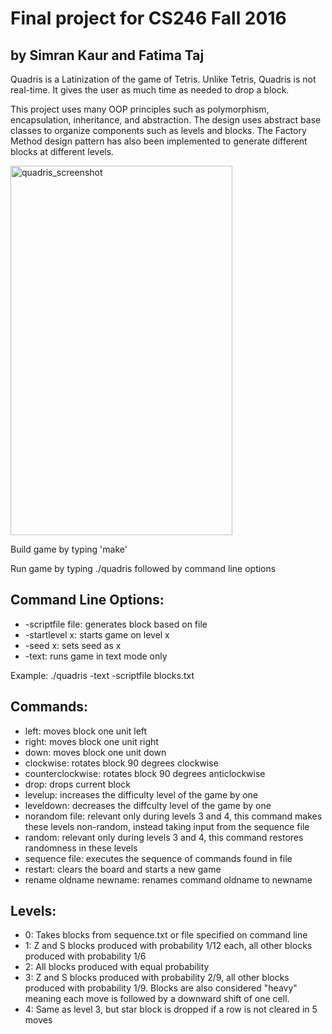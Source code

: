 # Final project for CS246 Fall 2016
## by Simran Kaur and Fatima Taj

Quadris is a Latinization of the game of Tetris. Unlike Tetris, Quadris is not real-time. It gives the user as much time as needed to drop a block. 

This project uses many OOP principles such as polymorphism, encapsulation, inheritance, and abstraction. The design uses abstract base classes to organize components such as levels and blocks. The Factory Method design pattern has also been implemented to generate different blocks at different levels.

<img src="http://i67.tinypic.com/2zg6q1x.jpg" alt="quadris_screenshot" style="width:355px;height:591px;">

Build game by typing 'make'

Run game by typing ./quadris followed by command line options

## Command Line Options:
* -scriptfile file: generates block based on file
* -startlevel x: starts game on level x
* -seed x: sets seed as x
* -text: runs game in text mode only

Example: 
./quadris -text -scriptfile blocks.txt

## Commands:
* left: moves block one unit left
* right: moves block one unit right
* down: moves block one unit down
* clockwise: rotates block 90 degrees clockwise
* counterclockwise: rotates block 90 degrees anticlockwise
* drop: drops current block
* levelup: increases the difficulty level of the game by one 
* leveldown: decreases the diffculty level of the game by one
* norandom file: relevant only during levels 3 and 4, this command makes these levels non-random, instead taking input from the sequence file
* random: relevant only during levels 3 and 4, this command restores randomness in these levels
* sequence file: executes the sequence of commands found in file
* restart: clears the board and starts a new game
* rename oldname newname: renames command oldname to newname

## Levels:
* 0: Takes blocks from sequence.txt or file specified on command line
* 1: Z and S blocks produced with probability 1/12 each, all other blocks produced with probability 1/6
* 2: All blocks produced with equal probability
* 3: Z and S blocks produced with probability 2/9, all other blocks produced with probability 1/9. Blocks are also considered "heavy" meaning each move is followed by a downward shift of one cell.
* 4: Same as level 3, but star block is dropped if a row is not cleared in 5 moves



